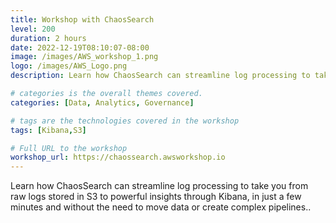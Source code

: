 ```yaml
---
title: Workshop with ChaosSearch
level: 200
duration: 2 hours
date: 2022-12-19T08:10:07-08:00
image: /images/AWS_workshop_1.png
logo: /images/AWS_Logo.png
description: Learn how ChaosSearch can streamline log processing to take you from raw logs stored in S3 to powerful insights through Kibana, in just a few minutes and without the need to move data or create complex pipelines.

# categories is the overall themes covered. 
categories: [Data, Analytics, Governance]

# tags are the technologies covered in the workshop
tags: [Kibana,S3]

# Full URL to the workshop
workshop_url: https://chaossearch.awsworkshop.io
---
```

Learn how ChaosSearch can streamline log processing to take you from raw logs stored in S3 to powerful insights through Kibana, in just a few minutes and without the need to move data or create complex pipelines..